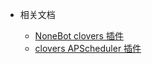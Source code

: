 <!-- _navbar.md -->

- 相关文档

  - [NoneBot clovers 插件](/nonebot-plugin-clovers.md)
  - [clovers APScheduler 插件](/APScheduler.md)
